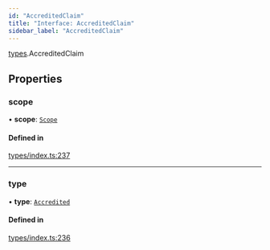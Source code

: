 ```yaml
---
id: "AccreditedClaim"
title: "Interface: AccreditedClaim"
sidebar_label: "AccreditedClaim"
---
```


[types](../../../modules/Types/Types.md).AccreditedClaim

## Properties

### scope

• **scope**: [`Scope`](../Scope/Scope.md)

#### Defined in

[types/index.ts:237](https://github.com/PolymeshAssociation/polymesh-sdk/blob/95e180d28/src/types/index.ts#L237)

___

### type

• **type**: [`Accredited`](../../../enums/Types/ClaimType/ClaimType.md#accredited)

#### Defined in

[types/index.ts:236](https://github.com/PolymeshAssociation/polymesh-sdk/blob/95e180d28/src/types/index.ts#L236)
